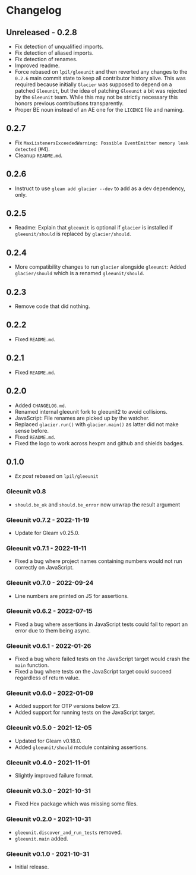 # Changelog

## Unreleased - 0.2.8

- Fix detection of unqualified imports.
- Fix detection of aliased imports.
- Fix detection of renames.
- Improved readme.
- Force rebased on `lpil/gleeunit` and then reverted any changes to the
`0.2.6` main commit state to keep all contributor history alive. This was
required because initially `Glacier` was supposed to depend on a patched
`Gleeunit`, but the idea of patching `Gleeunit` a bit was rejected by the
`Gleeunit` team. While this may not be strictly necessary this honors
previous contributions transparently.
- Proper BE noun instead of an AE one for the `LICENCE` file and naming.

## 0.2.7

- Fix `MaxListenersExceededWarning: Possible EventEmitter memory leak detected` (#4).
- Cleanup `README.md`.

## 0.2.6

- Instruct to use `gleam add glacier --dev` to add as a dev dependency, only.

## 0.2.5

- Readme: Explain that `gleeunit` is optional if `glacier` is installed if `gleeunit/should` is replaced by `glacier/should`.

## 0.2.4

- More compatibility changes to run `glacier` alongside `gleeunit`:
  Added `glacier/should` which is a renamed `gleeunit/should`.

## 0.2.3

- Remove code that did nothing.

## 0.2.2

- Fixed `README.md`.

## 0.2.1

- Fixed `README.md`.

## 0.2.0

- Added `CHANGELOG.md`.
- Renamed internal gleeunit fork to gleeunit2 to avoid collisions.
- JavaScript: File renames are picked up by the watcher.
- Replaced `glacier.run()` with `glacier.main()` as latter did not make sense before.
- Fixed `README.md`.
- Fixed the logo to work across hexpm and github and shields badges.

## 0.1.0

- _Ex post_ rebased on `lpil/gleeunit`

### Gleeunit v0.8

- `should.be_ok` and `should.be_error` now unwrap the result argument

### Gleeunit v0.7.2 - 2022-11-19

- Update for Gleam v0.25.0.

### Gleeunit v0.7.1 - 2022-11-11

- Fixed a bug where project names containing numbers would not run correctly on
  JavaScript.

### Gleeunit v0.7.0 - 2022-09-24

- Line numbers are printed on JS for assertions.

### Gleeunit v0.6.2 - 2022-07-15

- Fixed a bug where assertions in JavaScript tests could fail to report an
  error due to them being async.

### Gleeunit v0.6.1 - 2022-01-26

- Fixed a bug where failed tests on the JavaScript target would crash the `main`
  function.
- Fixed a bug where tests on the JavaScript target could succeed regardless of
  return value.

### Gleeunit v0.6.0 - 2022-01-09

- Added support for OTP versions below 23.
- Added support for running tests on the JavaScript target.

### Gleeunit v0.5.0 - 2021-12-05

- Updated for Gleam v0.18.0.
- Added `gleeunit/should` module containing assertions.

### Gleeunit v0.4.0 - 2021-11-01

- Slightly improved failure format.

### Gleeunit v0.3.0 - 2021-10-31

- Fixed Hex package which was missing some files.

### Gleeunit v0.2.0 - 2021-10-31

- `gleeunit.discover_and_run_tests` removed.
- `gleeunit.main` added.

### Gleeunit v0.1.0 - 2021-10-31

- Initial release.
